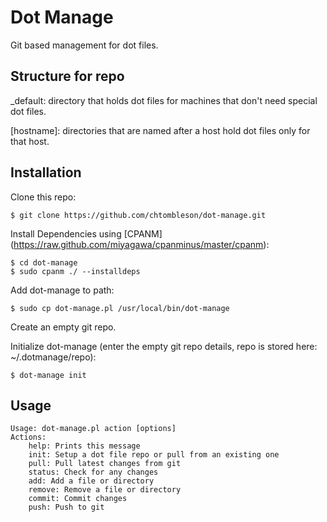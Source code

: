 # Dot Manage

Git based management for dot files.

## Structure for repo

\_default: directory that holds dot files for machines that don't need special dot files.

\[hostname\]: directories that are named after a host hold dot files only for that host.

## Installation

Clone this repo:

    $ git clone https://github.com/chtombleson/dot-manage.git

Install Dependencies using [CPANM] (https://raw.github.com/miyagawa/cpanminus/master/cpanm):

    $ cd dot-manage
    $ sudo cpanm ./ --installdeps

Add dot-manage to path:

    $ sudo cp dot-manage.pl /usr/local/bin/dot-manage

Create an empty git repo.

Initialize dot-manage (enter the empty git repo details, repo is stored here: ~/.dotmanage/repo):

    $ dot-manage init

## Usage
    Usage: dot-manage.pl action [options]
    Actions:
        help: Prints this message
        init: Setup a dot file repo or pull from an existing one
        pull: Pull latest changes from git
        status: Check for any changes
        add: Add a file or directory
        remove: Remove a file or directory
        commit: Commit changes
        push: Push to git
